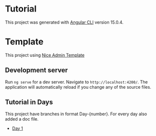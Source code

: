 # Tutorial

This project was generated with [Angular CLI](https://github.com/angular/angular-cli) version 15.0.4.

# Template
This project using [Nice Admin Template](https://bootstrapmade.com/nice-admin-bootstrap-admin-html-template/)

## Development server

Run `ng serve` for a dev server. Navigate to `http://localhost:4200/`. The application will automatically reload if you change any of the source files.

## Tutorial in Days
This project have branches in format Day-{number}. For every day also added a doc file.
- [Day 1](./docs/day-1.md)